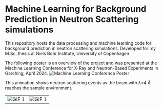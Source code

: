 # Machine Learning for Background Prediction in Neutron Scattering simulations
This repository hosts the data processing and machine learning code for background prediction in neutron scattering simulations. Developed for my M.Sc. thesis at Niels Bohr Institute, University of Copenhagen

The following poster is an overview of the project and was presented at the Machine Learning Conference for X-Ray and Neutron-Based Experiments in Garching, April 2024.
![Machine Learning Conference Poster](https://github.com/pkaracosta/Machine_Learning_background_prediction/blob/main/animation/poster.png?raw=true)

This animation shows neutron scattering events as the beam with $\lambda$=4 Å reaches the sample environment.
<table>
  <tr>
    <td><img src="https://github.com/pkaracosta/Machine_Learning_background_prediction/blob/main/animation/zy_animation_4_full.gif" alt="GIF 1"></td>
    <td><img src="https://github.com/pkaracosta/Machine_Learning_background_prediction/blob/main/animation/zx_animation_4_full.gif" alt="GIF 1"></td>
  </tr>
</table>
